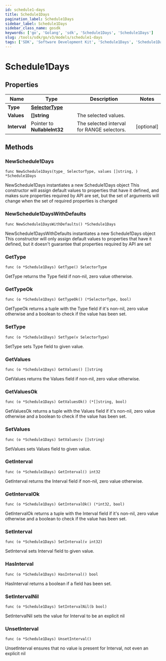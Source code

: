 ```yaml
---
id: schedule1-days
title: Schedule1Days
pagination_label: Schedule1Days
sidebar_label: Schedule1Days
sidebar_class_name: gosdk
keywords: ['go', 'Golang', 'sdk', 'Schedule1Days', 'Schedule1Days']
slug: /tools/sdk/go/v3/models/schedule1-days
tags: ['SDK', 'Software Development Kit', 'Schedule1Days', 'Schedule1Days']
---
```


# Schedule1Days

## Properties

| Name | Type | Description | Notes |
| --- | --- | --- | --- |
| **Type** | [**SelectorType**](selector-type) |  |
| **Values** | **[]string** | The selected values. |
| **Interval** | Pointer to **NullableInt32** | The selected interval for RANGE selectors. | [optional] |

## Methods

### NewSchedule1Days

`func NewSchedule1Days(type_ SelectorType, values []string, ) *Schedule1Days`

NewSchedule1Days instantiates a new Schedule1Days object This constructor will assign default values to properties that have it defined, and makes sure properties required by API are set, but the set of arguments will change when the set of required properties is changed

### NewSchedule1DaysWithDefaults

`func NewSchedule1DaysWithDefaults() *Schedule1Days`

NewSchedule1DaysWithDefaults instantiates a new Schedule1Days object This constructor will only assign default values to properties that have it defined, but it doesn't guarantee that properties required by API are set

### GetType

`func (o *Schedule1Days) GetType() SelectorType`

GetType returns the Type field if non-nil, zero value otherwise.

### GetTypeOk

`func (o *Schedule1Days) GetTypeOk() (*SelectorType, bool)`

GetTypeOk returns a tuple with the Type field if it's non-nil, zero value otherwise and a boolean to check if the value has been set.

### SetType

`func (o *Schedule1Days) SetType(v SelectorType)`

SetType sets Type field to given value.

### GetValues

`func (o *Schedule1Days) GetValues() []string`

GetValues returns the Values field if non-nil, zero value otherwise.

### GetValuesOk

`func (o *Schedule1Days) GetValuesOk() (*[]string, bool)`

GetValuesOk returns a tuple with the Values field if it's non-nil, zero value otherwise and a boolean to check if the value has been set.

### SetValues

`func (o *Schedule1Days) SetValues(v []string)`

SetValues sets Values field to given value.

### GetInterval

`func (o *Schedule1Days) GetInterval() int32`

GetInterval returns the Interval field if non-nil, zero value otherwise.

### GetIntervalOk

`func (o *Schedule1Days) GetIntervalOk() (*int32, bool)`

GetIntervalOk returns a tuple with the Interval field if it's non-nil, zero value otherwise and a boolean to check if the value has been set.

### SetInterval

`func (o *Schedule1Days) SetInterval(v int32)`

SetInterval sets Interval field to given value.

### HasInterval

`func (o *Schedule1Days) HasInterval() bool`

HasInterval returns a boolean if a field has been set.

### SetIntervalNil

`func (o *Schedule1Days) SetIntervalNil(b bool)`

SetIntervalNil sets the value for Interval to be an explicit nil

### UnsetInterval

`func (o *Schedule1Days) UnsetInterval()`

UnsetInterval ensures that no value is present for Interval, not even an explicit nil
